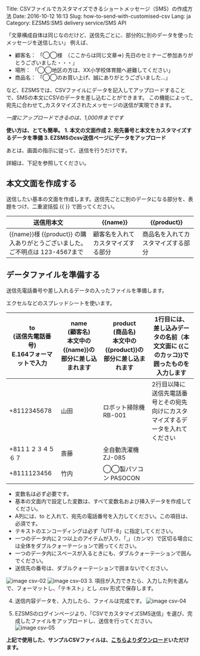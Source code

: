 Title: CSVファイルでカスタマイズできるショートメッセージ（SMS）の作成方法
Date: 2016-10-12 16:13
Slug: how-to-send-with-customised-csv
Lang: ja
Category: EZSMS:SMS delivery service/SMS API

「文章構成自体は同じなのだけど、送信先ごとに、部分的に別のデータを使ったメッセージを送信したい」
例えば、
- 顧客名： 「◯◯様　（ここからは同じ文章⇒) 先日のセミナーご参加ありがとうございました・・・」
- 場所： 「◯◯地区の方は、XX小学校体育館へ避難してください」
- 商品名： 「◯◯のお買い上げ、誠にありがとうございました…」

など、EZSMSでは、CSVファイルにデータを記入してアップロードすることで、SMSの本文にCSVのデータを差し込むことができます。 
この機能によって_宛先に合わせて_カスタマイズされたメッセージの送信が実現できます。

*一度にアップロードできるのは、1,000件までです*

**使い方は、とても簡単。**
**1. 本文の文面作成**
**2. 宛先番号と本文をカスタマイズするデータを準備**
**3. EZSMSのcsv送信ページにデータをアップロード**

あとは、画面の指示に従って、送信を行うだけです。

詳細は、下記を参照してください。

## 本文文面を作成する


送信したい基本の文面を作成します。送信先ごとに別のデータになる部分を、表題をつけ、二重波括弧 {{ }} で囲ってください。

|送信用本文|{{name}}|{{product}}|
|------------------------|------------------------|------------------------|
|{{name}}様 {{product}} の購入ありがとうございました。ご不明点は 123-4567まで|顧客名を入れてカスタマイズする部分|商品名を入れてカスタマイズする部分|


## データファイルを準備する
送信先電話番号や差し入れるデータの入ったファイルを準備します。

エクセルなどのスプレッドシートを使います。

|to <br> (送信先電話番号)<br>E.164フォーマットで入力|name <br>(顧客名)<br>本文中の {{name}}の部分に差し込まれます|product<br>(商品名)<br>本文中の {{product}}の部分に差し込まれます|1行目には、差し込みデータの名前（本文文面に {{このカッコ}}で囲ったものを入力します|
|-----------|----|----------|------------------------------|
|+8112345678|山田|ロボット掃除機 RB-001|2行目以降に送信先電話番号とその宛先向けにカスタマイズするデータを入れてください|
|+811１２３４５６７|斎藤|全自動洗濯機　ZJ-085||
|+8111123456|竹内|◯◯製パソコン PASOCON||


* 変数名は必ず必要です。
* 基本の文面内で設定した変数は、すべて変数名および挿入データを作成してください。
* A列には、to と入れて、宛先の電話番号を入力してください。この項目は、必須です。
* テキストのエンコーディングは必ず「UTF-8」に指定してください。 
* 一つのデータ内に２つ以上のアイテムが入り、「,」（カンマ）で区切る場合には全体をダブルクォーテーションで囲ってください。
* 一つのデータ内にスペースが入るときにも、ダブルクォーテーションで囲んでください。
* 送信先の番号は、ダブルクォーテーションで囲まないでください。

![image csv-02](/images/csv-02.png)
![image csv-03](/images/csv-03.png)
3. 項目が入力できたら、入力した列を選んで、フォーマットし、「テキスト」とし .csv 形式で保存します。

4. 送信内容データを、入力したら、ファイルは完成です。
![image csv-04](/images/csv-04.png)

5. EZSMSのログインページより、「CSVでカスタマイズSMS送信」を選び、完成したファイルをアップロードし、送信を行ってください。
![image csv-05](/images/csv-05.png)

__上記で使用した、サンプルCSVファイルは、<a href="/images/ezsms_csvsample.csv" download target="_blank">こちらよりダウンロード</a>いただけます。__
